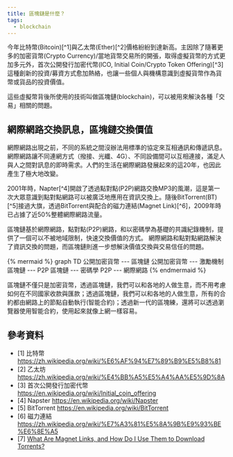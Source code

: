 ```yaml
---
title: 區塊鏈是什麼？
tags:
  - blockchain
---
```


今年比特幣(Bitcoin)[^1]與乙太幣(Ether)[^2]價格紛紛到達新高。主因除了隨著更多的加密貨幣(Crypto Currency)/當地貨幣交易所的開張，取得虛擬貨幣的方式更加多元外，首次公開發行加密代幣(ICO, Initial Coin/Crypto Token Offering)[^3] 這種創新的投資/募資方式愈加熱絡，也讓一些個人與機構意識到虛擬貨幣作為貨幣或貨品的投資價值。

這些虛擬幣背後所使用的技術叫做區塊鏈(blockchain)，可以被用來解決各種「交易」相關的問題。

## 網際網路交換訊息，區塊鏈交換價值

網際網路出現之前，不同的系統之間沒辦法用標準的協定來互相通訊和傳遞訊息。網際網路讓不同連網方式（撥接、光纖、4G）、不同設備間可以互相連接，滿足人與人之間對訊息的即時需求。人們的生活在網際網路發展起來的這20年，也因此產生了極大地改變。

2001年時，Napter[^4]開啟了透過點對點(P2P)網路交換MP3的風潮，這是第一次大眾意識到點對點網路可以被廣泛地應用在資訊交換上。隨後BitTorrent(BT)[^5]接過大旗，透過BitTorrent與配合的磁力連結(Magnet Link)[^6]，2009年時已占據了近50%整體網際網路流量。

區塊鏈基於網際網路，點對點(P2P)網路，和以密碼學為基礎的共識紀錄機制，提供了一個可以不被地域限制，快速交換價值的方式。
網際網路和點對點網路解決了資訊交換的問題，而區塊鏈則進一步想解決價值交換與交易信任的問題。

{% mermaid %}
graph TD
公開加密貨幣 --- 區塊鏈
公開加密貨幣 --- 激勵機制
區塊鏈 --- P2P
區塊鏈 --- 密碼學
P2P --- 網際網路
{% endmermaid %}

區塊鏈不僅只是加密貨幣，透過區塊鏈，我們可以和各地的人做生意，而不用考慮如何在不同國家收款與匯款；透過區塊鏈，我們可以和各地的人做生意，所有的合約都由網路上的節點自動執行(智能合約)；透過新一代的區塊練，還將可以透過瀏覽器使用智能合約，使用起來就像上網一樣容易。


## 參考資料

* [1] 比特幣 https://zh.wikipedia.org/wiki/%E6%AF%94%E7%89%B9%E5%B8%81
* [2] 乙太坊 https://zh.wikipedia.org/wiki/%E4%BB%A5%E5%A4%AA%E5%9D%8A
* [3] 首次公開發行加密代幣 https://en.wikipedia.org/wiki/Initial_coin_offering
* [4] Napster https://en.wikipedia.org/wiki/Napster
* [5] BitTorrent https://en.wikipedia.org/wiki/BitTorrent
* [6] 磁力連結 https://zh.wikipedia.org/wiki/%E7%A3%81%E5%8A%9B%E9%93%BE%E6%8E%A5
* [7] [What Are Magnet Links, and How Do I Use Them to Download Torrents?](http://lifehacker.com/5875899/what-are-magnet-links-and-how-do-i-use-them-to-download-torrents)

